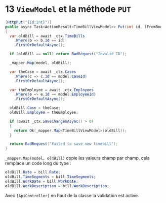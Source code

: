 # 13 `ViewModel` et la méthode `PUT`

```cs
[HttpPut("{id:int}")]
public async Task<ActionResult<TimeBillViewModel>> Put(int id, [FromBody] TimeBillViewModel model)
{
  var oldBill = await _ctx.TimeBills
    .Where(b => b.Id == id)
    .FirstOrDefaultAsync();

  if (oldBill == null) return BadRequest("Invalid ID");

  _mapper.Map(model, oldBill);

  var theCase = await _ctx.Cases
    .Where(c => c.Id == model.CaseId)
    .FirstOrDefaultAsync();

  var theEmployee = await _ctx.Employees
    .Where(e => e.Id == model.EmployeeId)
    .FirstOrDefaultAsync();

  oldBill.Case = theCase;
  oldBill.Employee = theEmployee;

  if (await _ctx.SaveChangesAsync() > 0)
  {
    return Ok(_mapper.Map<TimeBillViewModel>(oldBill));
  }

  return BadRequest("Failed to save new timebill");
}
```

`_mapper.Map(model, oldBill)` copie les valeurs champ par champ, cela remplace un code long du type :

```cs
oldBill.Rate = bill.Rate;
oldBill.TimeSegments = bill.TimeSegments;
oldBill.WorkDate = bill.WorkDate;
oldBill.WorkDescription = bill.WorkDescription;
```

Avec `[ApiController]` en haut de la classe la validation est active.